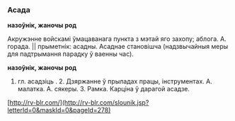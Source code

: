 ### Асада
**назоўнік, жаночы род**

Акружэнне войскамі ўмацаванага пункта з мэтай яго захопу; аблога. А. горада. || прыметнік: асадны. Асаднае становішча (надзвычайныя меры для падтрымання парадку ў ваенны час).

**назоўнік, жаночы род**

1. гл. асадзіць . 2. Дзяржанне ў прыладах працы, інструментах. А. малатка. А. сякеры. 3. Рамка. Карціна ў дарагой асадзе.

<a rel="author">[http://rv-blr.com/](http://rv-blr.com/slounik.jsp?letterId=0&maskId=0&pageId=278)</a>
